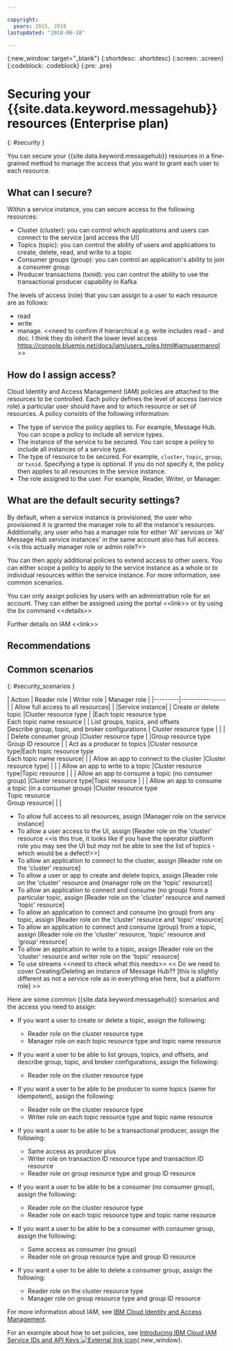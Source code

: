 ```yaml
---

copyright:
  years: 2015, 2018
lastupdated: "2018-06-18"

---
```


{:new_window: target="_blank"}
{:shortdesc: .shortdesc}
{:screen: .screen}
{:codeblock: .codeblock}
{:pre: .pre}

# Securing your {{site.data.keyword.messagehub}} resources (Enterprise plan)
{: #security }

You can secure your {{site.data.keyword.messagehub}} resources in a fine-grained method to manage the access that you want to grant each user to each resource.

## What can I secure?

Within a service instance, you can secure access to the following resources:
* Cluster (cluster): you can control which applications and users can connect to the service [and access the UI] 
* Topics (topic): you can control the ability of users and applications to create, delete, read, and write to a topic 
* Consumer groups (group): you can control an application's ability to join a consumer group 
* Producer transactions (txnid): you can control the ability to use the transactional producer capability in Kafka 

The levels of access (role) that you can assign to a user to each resource are as follows:
* read
* write
* manage. &lt;&lt;need to confirm if hierarchical e.g. write includes read - and doc. I think they do inherit the lower level access https://console.bluemix.net/docs/iam/users_roles.html#iamusermanrol &gt;&gt;


## How do I assign access?

Cloud Identity and Access Management (IAM) policies are attached to the resources to be controlled. Each policy defines the level of access (service role) a particular user should have and to which resource or set of resources. A policy consists of the following information: 
* The type of service the policy applies to. For example, Message Hub. You can scope a policy to include all service types. 
* The instance of the service to be secured. You can scope a policy to include all instances of a service type. 
* The type of resource to be secured. For example, <code>cluster</code>, <code>topic</code>, <code>group</code>, or <code>txnid</code>. Specifying a type is optional. If you do not specify it, the policy then applies to all resources in the service instance. 
* The role assigned to the user. For example, Reader, Writer, or Manager. 

## What are the default security settings?

By default, when a service instance is provisioned, the user who provisioned it is granted the manager role to all the instance's resources. Additionally, any user who has a manager role for either 'All' services or 'All' Message Hub service instances' in the same account also has full access. &lt;&lt;is this actually manager role or admin role?&gt;&gt;

You can then apply additional policies to extend access to other users. You can either scope a policy to apply to the service instance as a whole or to individual resources within the service instance. For more information, see common scenarios.

You can only assign policies by users with an administration role for an account. They can either be assigned using the portal &lt;&lt;link&gt;&gt; or by using the bx command &lt;&lt;details&gt;&gt;

Further details on IAM &lt;&lt;link&gt;&gt; 

## Recommendations



## Common scenarios
{: #security_scenarios }

| Action | Reader role | Writer role | Manager role |
|---------|----------------|
| Allow full access to all resources|   |  |Service instance|
| Create or delete topic |Cluster resource type    |  |Each topic resource type <br/>Each topic name resource |
| List groups, topics, and offsets <br/> Describe group, topic, and broker configurations | Cluster resource type      |  |      |
| Delete consumer group |Cluster resource type |  |Group resource type <br/>Group ID resource      |
| Act as a producer to topics  |Cluster resource type|Each topic resource type <br/>Each topic name resource|      |
| Allow an app to connect to the cluster  |Cluster resource type|      |      |
| Allow an app to write to a topic  |Cluster resource type|Topic resource       |     |
| Allow an app to consume a topic (no consumer group)  |Cluster resource type|Topic resource       |     |
| Allow an app to consume a topic (in a consumer group)  |Cluster resource type <br/>Topic resource <br/> Group resource|      |     |

* To allow full access to all resources, assign [Manager role on the service instance] 
* To allow a user access to the UI, assign [Reader role on the 'cluster' resource &lt;&lt;is this true, it looks like if you have the operator platform role you may see the UI but *may* not be able to see the list of topics - which would be a defect!&gt;&gt;] 
* To allow an application to connect to the cluster, assign [Reader role on the 'cluster' resource] 
* To allow a user or app to create and delete topics, assign [Reader role on the 'cluster' resource and (manager role on the 'topic' resource)] 
* To allow an application to connect and consume (no group) from a particular topic, assign [Reader role on the 'cluster' resource and named 'topic' resource] 
* To allow an application to connect and consume (no group) from any topic, assign [Reader role on the 'cluster' resource and 'topic' resource] 
* To allow an application to connect and consume (group) from a topic, assign [Reader role on the 'cluster' resource, 'topic' resource and 'group' resource] 
* To allow an application to write to a topic, assign [Reader role on the 'cluster' resource and writer role on the 'topic' resource] 
* To use streams &lt;&lt;need to check what this needs&gt;&gt; 
&lt;&lt; Do we need to cover Creating/Deleting an instance of Message Hub?? [this is slightly different as not a service role as in everything else here, but a platform role] &gt;&gt; 


Here are some common {{site.data.keyword.messagehub}} scenarios and the access you need to assign:

* If you want a user to create or delete a topic, assign the following:
    * Reader role on the cluster resource type
    * Manager role on each topic resource type and topic name resource

* If you want a user to be able to list groups, topics, and offsets, and describe group, topic, and broker configurations, assign the following:
    * Reader role on the cluster resource type

* If you want a user to be able to be producer to some topics (same for idempotent), assign the following:
    * Reader role on the cluster resource type
    * Writer role on each topic resource type and topic name resource

* If you want a user to be able to be a transactional producer, assign the following:
    * Same access as producer plus
    * Writer role on transaction ID resource type and transaction ID resource
    * Reader role on group resource type and group ID resource

* If you want a user to be able to be a consumer (no consumer group), assign the following:
    * Reader role on the cluster resource type
    * Reader role on each topic resource type and topic name resource

* If you want a user to be able to be a consumer with consumer group, assign the following:
    * Same access as consumer (no group)
    * Reader role on group resource type and group ID resource

* If you want a user to be able to delete a consumer group, assign the following:
    * Reader role on the cluster resource type
    * Manager role on group resource type and group ID resource


For more information about IAM, see 
[IBM Cloud Identity and Access Management](/docs/iam/index.html#iamoverview).

For an example about how to set policies, see 
[Introducing IBM Cloud IAM Service IDs and API Keys ![External link icon](../../icons/launch-glyph.svg "External link icon")](https://www.ibm.com/blogs/bluemix/2017/10/introducing-ibm-cloud-iam-service-ids-api-keys/){:new_window}.








